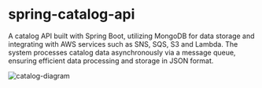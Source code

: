 # spring-catalog-api
A catalog API built with Spring Boot, utilizing MongoDB for data storage and integrating with AWS services such as SNS, SQS, S3 and Lambda. The system processes catalog data asynchronously via a message queue, ensuring efficient data processing and storage in JSON format.

![catalog-diagram](https://github.com/user-attachments/assets/8eef271a-9760-4cf4-aee2-454063675e44)
